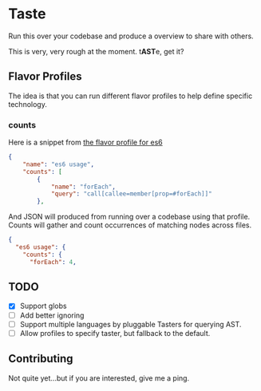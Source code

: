 # Taste
Run this over your codebase and produce a overview to share with others.

This is very, very rough at the moment.  t**AST**e, get it?

## Flavor Profiles
The idea is that you can run different flavor profiles to help define specific technology.

### counts
Here is a snippet from [the flavor profile for es6](flavor_profiles/javascript/es6.json)

```json
{
    "name": "es6 usage",
    "counts": [
        {
            "name": "forEach",
            "query": "call[callee=member[prop=#forEach]]"
        },
```

And JSON will produced from running over a codebase using that profile.  Counts will gather and count occurrences of matching nodes across files.

```json
{
  "es6 usage": {
    "counts": {
      "forEach": 4,
```

## TODO
- [x] Support globs
- [ ] Add better ignoring
- [ ] Support multiple languages by pluggable Tasters for querying AST.
- [ ] Allow profiles to specify taster, but fallback to the default.

## Contributing
Not quite yet...but if you are interested, give me a ping.